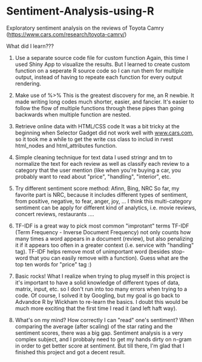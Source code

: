 # Sentiment-Analysis-using-R
Exploratory sentiment analysis on the reviews of Toyota Camry (https://www.cars.com/research/toyota-camry/)

What did I learn???
1. Use a separate source code file for custom function
Again, this time I used Shiny App to visualize the results. But I learned to create custom function on a seperate R source code so I can run them for multiple output, instead of having to repeate each function for every output rendering.

2. Make use of %>%
This is the greatest discovery for me, an R newbie. It made writing long codes much shorter, easier, and fancier. It's easier to follow the flow of multiple functions through these pipes than going backwards when multiple function are nested.

3. Retrieve online data with HTML/CSS code
It was a bit tricky at the beginning when Selector Gadget did not work well with www.cars.com, so it took me a while to get the write css class to includ in rvest html_nodes and html_attributes function.

4. Simple cleaning technique for text data
I used stringr and tm to normalize the text for each review as well as classify each review to a category that the user mention (like when you're buying a car, you probably want to read about "price", "handling", "interior", etc.

5. Try different sentiment score method: Afinn, Bing, NRC
So far, my favorite part is NRC, because it includes different types of sentiment, from positive, negative, to fear, anger, joy, ... I think this multi-category sentiment can be apply for different kind of analytics, i.e. movie reviews, concert reviews, restaurants ....

6. TF-IDF is a great way to pick most common "improtant" terms
TF-IDF (Term Frequency - Inverse Document Frequency) not only counts how many times a word appears in a document (review), but also penalizing it if it appears too often in a greater context (i.e. service with "handling" tag). TF-IDF helps remove most of unimportant word (besides stop-word that you can easily remove with a function). Guess what are the top ten words for "price" tag :)

7. Basic rocks!
What I realize when trying to plug myself in this project is it's important to have a solid knowledge of different types of data, matrix, input, etc. so I don't run into too many errors when trying to a code. Of course, I solved it by Googling, but my goal is go back to Advandce R by Wickham to re-learn the basics. I doubt this would be much more exciting that the first time I read it (and left haft way).

8. What's on my mind?
How correctly I can "read" one's sentiment? When comparing the average (after scaling) of the star rating and the sentiment scores, there was a big gap. Sentiment analysis is a very complex subject, and I probbaly need to get my hands dirty on n-gram in order to get better score at sentiment. But till there, I'm glad that I finished this project and got a decent result.
